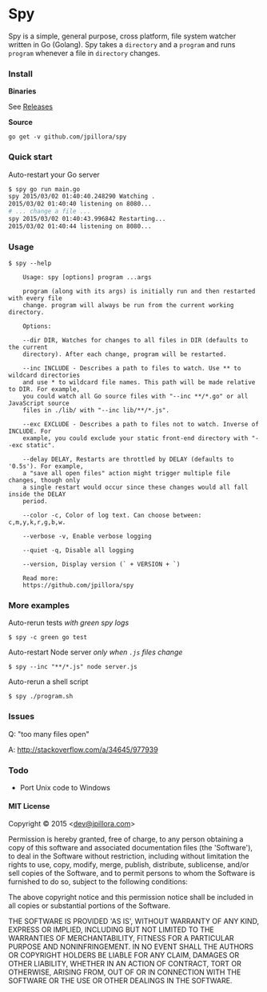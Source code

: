 # Spy

Spy is a simple, general purpose, cross platform, file system watcher written in Go (Golang). Spy takes a `directory` and a `program` and runs `program` whenever a file in `directory` changes.

### Install

**Binaries**

See [Releases](https://github.com/jpillora/spy/releases)

**Source**

```
go get -v github.com/jpillora/spy
```

### Quick start

Auto-restart your Go server

``` sh
$ spy go run main.go
spy 2015/03/02 01:40:40.248290 Watching .
2015/03/02 01:40:40 listening on 8080...
# ... change a file ...
spy 2015/03/02 01:40:43.996842 Restarting...
2015/03/02 01:40:44 listening on 8080...
```

### Usage

```
$ spy --help

	Usage: spy [options] program ...args

	program (along with its args) is initially run and then restarted with every file
	change. program will always be run from the current working directory.

	Options:

	--dir DIR, Watches for changes to all files in DIR (defaults to the current
	directory). After each change, program will be restarted.

	--inc INCLUDE - Describes a path to files to watch. Use ** to wildcard directories
	and use * to wildcard file names. This path will be made relative to DIR. For example,
	you could watch all Go source files with "--inc **/*.go" or all	JavaScript source
	files in ./lib/ with "--inc lib/**/*.js".

	--exc EXCLUDE - Describes a path to files not to watch. Inverse of INCLUDE. For
	example, you could exclude your static front-end directory with "--exc static".

	--delay DELAY, Restarts are throttled by DELAY (defaults to '0.5s'). For example,
	a "save all open files" action might trigger multiple file changes, though only
	a single restart would occur since these changes would all fall inside the DELAY
	period.

	--color -c, Color of log text. Can choose between: c,m,y,k,r,g,b,w.

	--verbose -v, Enable verbose logging

	--quiet -q, Disable all logging

	--version, Display version (` + VERSION + `)

	Read more:
	https://github.com/jpillora/spy

```

### More examples

Auto-rerun tests *with green spy logs*

```
$ spy -c green go test
```

Auto-restart Node server *only when `.js` files change*

```
$ spy --inc "**/*.js" node server.js
```

Auto-rerun a shell script

```
$ spy ./program.sh
```

### Issues

Q: "too many files open"

A: http://stackoverflow.com/a/34645/977939

### Todo

* Port Unix code to Windows

#### MIT License

Copyright © 2015 &lt;dev@jpillora.com&gt;

Permission is hereby granted, free of charge, to any person obtaining
a copy of this software and associated documentation files (the
'Software'), to deal in the Software without restriction, including
without limitation the rights to use, copy, modify, merge, publish,
distribute, sublicense, and/or sell copies of the Software, and to
permit persons to whom the Software is furnished to do so, subject to
the following conditions:

The above copyright notice and this permission notice shall be
included in all copies or substantial portions of the Software.

THE SOFTWARE IS PROVIDED 'AS IS', WITHOUT WARRANTY OF ANY KIND,
EXPRESS OR IMPLIED, INCLUDING BUT NOT LIMITED TO THE WARRANTIES OF
MERCHANTABILITY, FITNESS FOR A PARTICULAR PURPOSE AND NONINFRINGEMENT.
IN NO EVENT SHALL THE AUTHORS OR COPYRIGHT HOLDERS BE LIABLE FOR ANY
CLAIM, DAMAGES OR OTHER LIABILITY, WHETHER IN AN ACTION OF CONTRACT,
TORT OR OTHERWISE, ARISING FROM, OUT OF OR IN CONNECTION WITH THE
SOFTWARE OR THE USE OR OTHER DEALINGS IN THE SOFTWARE.
